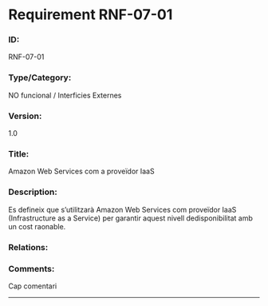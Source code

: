 # Requirement RNF-07-01

### ID:
RNF-07-01

### Type/Category:
NO funcional / Interficies Externes

### Version:
1.0

### Title:
Amazon Web Services com a proveïdor IaaS

### Description:
Es defineix que s’utilitzarà Amazon Web Services com proveïdor IaaS (Infrastructure as a Service) per garantir aquest nivell dedisponibilitat amb un cost raonable.

### Relations:


### Comments:
Cap comentari

---